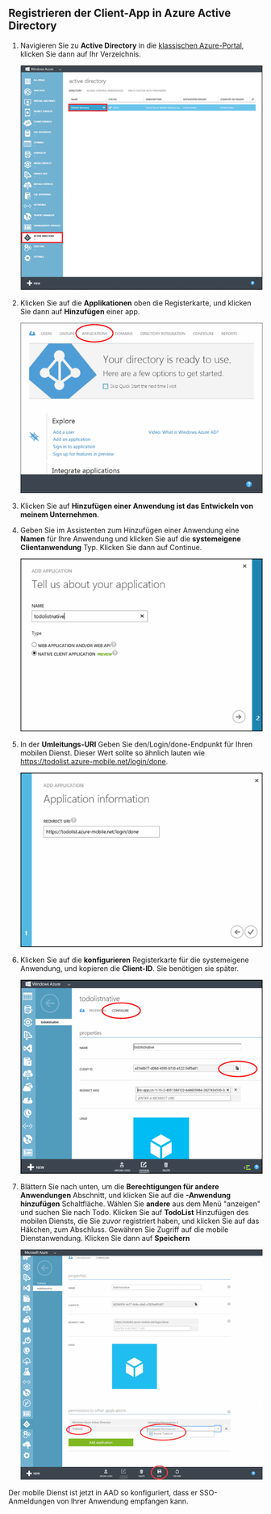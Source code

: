 ## <a name="register-app-aad"></a>Registrieren der Client-App in Azure Active Directory

1. Navigieren Sie zu **Active Directory** in die [klassischen Azure-Portal](https://manage.windowsazure.com/), klicken Sie dann auf Ihr Verzeichnis.

   ![](./media/mobile-services-dotnet-adal-register-client/mobile-services-select-aad.png)

2. Klicken Sie auf die **Applikationen** oben die Registerkarte, und klicken Sie dann auf **Hinzufügen** einer app. 

   ![](./media/mobile-services-dotnet-adal-register-client/mobile-services-aad-applications-tab.png)

3. Klicken Sie auf **Hinzufügen einer Anwendung ist das Entwickeln von meinem Unternehmen**.

4. Geben Sie im Assistenten zum Hinzufügen einer Anwendung eine **Namen** für Ihre Anwendung und klicken Sie auf die  **systemeigene Clientanwendung** Typ. Klicken Sie dann auf Continue.

   ![](./media/mobile-services-dotnet-adal-register-client/mobile-services-native-selection.png)

5. In der **Umleitungs-URI** Geben Sie den/Login/done-Endpunkt für Ihren mobilen Dienst. Dieser Wert sollte so ähnlich lauten wie https://todolist.azure-mobile.net/login/done.

   ![](./media/mobile-services-dotnet-adal-register-client/mobile-services-native-redirect-uri.png)

6. Klicken Sie auf die **konfigurieren** Registerkarte für die systemeigene Anwendung, und kopieren die **Client-ID**. Sie benötigen sie später.

   ![](./media/mobile-services-dotnet-adal-register-client/mobile-services-native-client-id.png)

7. Blättern Sie nach unten, um die **Berechtigungen für andere Anwendungen** Abschnitt, und klicken Sie auf die **-Anwendung hinzufügen** Schaltfläche. Wählen Sie **andere** aus dem Menü "anzeigen" und suchen Sie nach Todo. Klicken Sie auf **TodoList** Hinzufügen des mobilen Diensts, die Sie zuvor registriert haben, und klicken Sie auf das Häkchen, zum Abschluss. Gewähren Sie Zugriff auf die mobile Dienstanwendung. Klicken Sie dann auf **Speichern**

   ![](./media/mobile-services-dotnet-adal-register-client/mobile-services-native-add-permissions.png)

Der mobile Dienst ist jetzt in AAD so konfiguriert, dass er SSO-Anmeldungen von Ihrer Anwendung empfangen kann.


